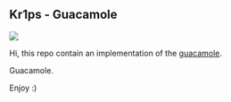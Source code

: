 ## Kr1ps - Guacamole
![](http://kr1ps.com/wp-content/uploads/2020/03/navigate-to-start-letter-k-sign-180x180.png)

Hi, this repo contain an implementation of the [guacamole](https://github.com/oznu/docker-guacamole). 


Guacamole.

Enjoy  :)


